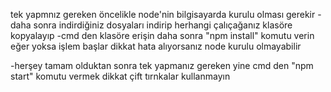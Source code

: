 tek yapmnız gereken öncelikle node'nin bilgisayarda kurulu olması gerekir
-daha sonra indirdiğiniz dosyaları indirip herhangi çalıçağanız klasöre kopyalayıp
-cmd den klasöre erişin daha sonra "npm install" komutu verin eğer yoksa işlem başlar 
dikkat hata alıyorsanız node kurulu olmayabilir

-herşey tamam olduktan sonra tek yapmanız gereken yine cmd den "npm start" komutu vermek dikkat çift tırnkalar kullanmayın
